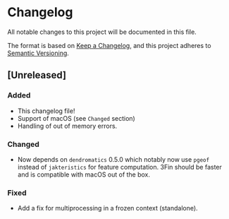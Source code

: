 # Changelog

All notable changes to this project will be documented in this file.

The format is based on [Keep a Changelog](https://keepachangelog.com/en/1.1.0/),
and this project adheres to [Semantic Versioning](https://semver.org/spec/v2.0.0.html).

## [Unreleased]

### Added

- This changelog file!
- Support of macOS (see `Changed` section)
- Handling of out of memory errors.

### Changed

- Now depends on `dendromatics` 0.5.0 which notably now use `pgeof` instead of `jakteristics` for feature computation.
3Fin should be faster and is compatible with macOS out of the box.

### Fixed

- Add a fix for multiprocessing in a frozen context (standalone).
